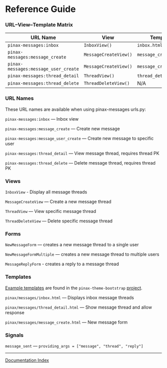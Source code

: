 # Reference Guide

### URL–View–Template Matrix

| URL Name                             | View                  | Template              |
| ------------------------------------ | --------------------- | --------------------- |
| `pinax-messages:inbox`               | `InboxView()`         | `inbox.html`          |
| `pinax-messages:message_create`      | `MessageCreateView()` | `message_create.html` |
| `pinax-messages:message_user_create` | `MessageCreateView()` | `message_create.html` |
| `pinax-messages:thread_detail`       | `ThreadView()`        | `thread_detail.html`  |
| `pinax-messages:thread_delete`       | `ThreadDeleteView()`  | N/A                   |

### URL Names

These URL names are available when using pinax-messages urls.py:

`pinax-messages:inbox` — Inbox view

`pinax-messages:message_create` — Create new message

`pinax-messages:message_user_create` — Create new message to specific user

`pinax-messages:thread_detail` — View message thread, requires thread PK

`pinax-messages:thread_delete` — Delete message thread, requires thread PK

### Views

`InboxView` - Display all message threads

`MessageCreateView` — Create a new message thread

`ThreadView` — View specific message thread

`ThreadDeleteView` — Delete specific message thread

### Forms

`NewMessageForm` — creates a new message thread to a single user

`NewMessageFormMultiple` — creates a new message thread to multiple users

`MessageReplyForm` - creates a reply to a message thread

### Templates

[Example templates](https://github.com/pinax/pinax-theme-bootstrap/tree/master/pinax_theme_bootstrap/templates/pinax/messages) are found in the `pinax-theme-bootstrap` [project](https://github.com/pinax/pinax-theme-bootstrap/tree/master/pinax_theme_bootstrap).

`pinax/messages/inbox.html` — Displays inbox message threads

`pinax/messages/thread_detail.html` — Show message thread and allow response

`pinax/messages/message_create.html` — New message form

### Signals

`message_sent` — `providing_args = ["message", "thread", "reply"]`

------

[Documentation Index](./index.md)

###